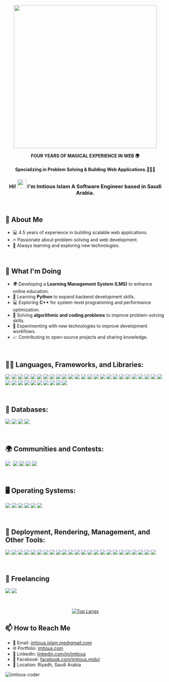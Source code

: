 <!-- <p align="center"><img src="https://i.ibb.co/S605nJJ/image.jpg" width="350"> -->
 <p align="center"><img src="https://media.giphy.com/media/qgQUggAC3Pfv687qPC/giphy.gif?cid=790b76112t956fbvhphsm4yic3cfgidnvpimsmo4qqor5my1&ep=v1_gifs_search&rid=giphy.gif&ct=g" width="450">
</p>


<p align="center"><strong>FOUR YEARS OF MAGICAL EXPERIENCE IN WEB 🌍</strong></p>
<h4 align="center"><strong>Specializing in Problem Solving & Building Web Applications.🧑🏻‍💻</strong></h3>
<h3 align="center">Hi! <img src="https://media.giphy.com/media/hvRJCLFzcasrR4ia7z/giphy.gif" width="28"> I'm Imtious Islam A Software Engineer based in Saudi Arabia. </h2>


</br>

## 📌 About Me  

- 💻 4.5 years of experience in building scalable web applications.  
- 🔥 Passionate about problem-solving and web development.  
- 🚀 Always learning and exploring new technologies.

</br>

## 🚀 What I'm Doing  

- 🌍 Developing a **Learning Management System (LMS)** to enhance online education.  
- 🐍 Learning **Python** to expand backend development skills.  
- 💻 Exploring **C++** for system-level programming and performance optimization.  
- 🔎 Solving **algorithmic and coding problems** to improve problem-solving skills.  
- 🔧 Experimenting with new technologies to improve development workflows.  
- 📈 Contributing to open-source projects and sharing knowledge.  

</br>

## 👨‍💻 Languages, Frameworks, and Libraries:
<p align="start">
<img src="https://img.shields.io/badge/javascript-%23323330.svg?style=for-the-badge&logo=javascript&logoColor=%23F7DF1E">
<img src="https://img.shields.io/badge/typescript-%23007ACC.svg?style=for-the-badge&logo=typescript&logoColor=white">
<img src="https://img.shields.io/badge/c++-%2300599C.svg?style=for-the-badge&logo=c%2B%2B&logoColor=white">
<img src="https://img.shields.io/badge/css3-%231572B6.svg?style=for-the-badge&logo=css3&logoColor=white">
<img src="https://img.shields.io/badge/go-%2300ADD8.svg?style=for-the-badge&logo=go&logoColor=white">
<img src="https://img.shields.io/badge/html5-%23E34F26.svg?style=for-the-badge&logo=html5&logoColor=white">
<img src="https://img.shields.io/badge/python-3670A0?style=for-the-badge&logo=python&logoColor=ffdd54">
<img src="https://img.shields.io/badge/ruby-%23CC342D.svg?style=for-the-badge&logo=ruby&logoColor=white">
<img src="https://img.shields.io/badge/-GraphQL-E10098?style=for-the-badge&logo=graphql&logoColor=white">
<img src="https://img.shields.io/badge/TensorFlow-%23FF6F00.svg?style=for-the-badge&logo=TensorFlow&logoColor=white">
  
<img src="https://img.shields.io/badge/node.js-6DA55F?style=for-the-badge&logo=node.js&logoColor=white">
<img src="https://img.shields.io/badge/react-%2320232a.svg?style=for-the-badge&logo=react&logoColor=%2361DAFB">
<img src="https://img.shields.io/badge/-React%20Query-FF4154?style=for-the-badge&logo=react%20query&logoColor=white">
<img src="https://img.shields.io/badge/React_Router-CA4245?style=for-the-badge&logo=react-router&logoColor=white">
<img src="https://img.shields.io/badge/React%20Hook%20Form-%23EC5990.svg?style=for-the-badge&logo=reacthookform&logoColor=white">
<img src="https://img.shields.io/badge/redux-%23593d88.svg?style=for-the-badge&logo=redux&logoColor=white">
<img src="https://img.shields.io/badge/tailwindcss-%2338B2AC.svg?style=for-the-badge&logo=tailwind-css&logoColor=white">
<img src="https://img.shields.io/badge/bootstrap-%238511FA.svg?style=for-the-badge&logo=bootstrap&logoColor=white">
<img src="https://img.shields.io/badge/MUI-%230081CB.svg?style=for-the-badge&logo=mui&logoColor=white">
<img src="https://img.shields.io/badge/-AntDesign-%230170FE?style=for-the-badge&logo=ant-design&logoColor=white">
<img src="https://img.shields.io/badge/JWT-black?style=for-the-badge&logo=JSON%20web%20tokens">
<img src="https://img.shields.io/badge/zod-%233068b7.svg?style=for-the-badge&logo=zod&logoColor=white">
<img src="https://img.shields.io/badge/vite-%23646CFF.svg?style=for-the-badge&logo=vite&logoColor=white">
<img src="https://img.shields.io/badge/chakra-%234ED1C5.svg?style=for-the-badge&logo=chakraui&logoColor=white">
<img src="https://img.shields.io/badge/chart.js-F5788D.svg?style=for-the-badge&logo=chart.js&logoColor=white">
<img src="https://img.shields.io/badge/Context--Api-000000?style=for-the-badge&logo=react">
<img src="https://img.shields.io/badge/express.js-%23404d59.svg?style=for-the-badge&logo=express&logoColor=%2361DAFB">
<img src="https://img.shields.io/badge/nestjs-%23E0234E.svg?style=for-the-badge&logo=nestjs&logoColor=white">
<img src="https://img.shields.io/badge/SASS-hotpink.svg?style=for-the-badge&logo=SASS&logoColor=white">
<img src="https://img.shields.io/badge/angular.js-%23E23237.svg?style=for-the-badge&logo=angularjs&logoColor=white">
<img src="https://img.shields.io/badge/Socket.io-black?style=for-the-badge&logo=socket.io&badgeColor=010101">
<img src="https://img.shields.io/badge/threejs-black?style=for-the-badge&logo=three.js&logoColor=white">
<img src="https://img.shields.io/badge/vuejs-%2335495e.svg?style=for-the-badge&logo=vuedotjs&logoColor=%234FC08D">
<img src="https://img.shields.io/badge/WebGL-990000?logo=webgl&logoColor=white&style=for-the-badge">
<img src="https://img.shields.io/badge/web3.js-F16822?style=for-the-badge&logo=web3.js&logoColor=white">
</p>
<br />

## 📀 Databases:
<p align="start">
<img src="https://img.shields.io/badge/MongoDB-%234ea94b.svg?style=for-the-badge&logo=mongodb&logoColor=white">
<img src="https://img.shields.io/badge/firebase-a08021?style=for-the-badge&logo=firebase&logoColor=ffcd34">
<img src="https://img.shields.io/badge/mysql-4479A1.svg?style=for-the-badge&logo=mysql&logoColor=white">
<img src="https://img.shields.io/badge/redis-%23DD0031.svg?style=for-the-badge&logo=redis&logoColor=white">
</p>
<br />

## 🌍 Communities and Contests:
<p align="start">
<img src="https://img.shields.io/badge/-Hackerrank-2EC866?style=for-the-badge&logo=HackerRank&logoColor=white">
<img srchttps://img.shields.io/badge/Codeforces-445f9d?style=for-the-badge&logo=Codeforces&logoColor=white">
<img src="https://img.shields.io/badge/LeetCode-000000?style=for-the-badge&logo=LeetCode&logoColor=#d16c06">
<img src="https://img.shields.io/badge/figma-%23F24E1E.svg?style=for-the-badge&logo=figma&logoColor=white">
<img src="https://img.shields.io/badge/-Stackoverflow-FE7A16?style=for-the-badge&logo=stack-overflow&logoColor=white">
<img src="https://img.shields.io/badge/CodeChef-%23964B00.svg?style=for-the-badge&logo=CodeChef&logoColor=white">
</p>
<br />

## 🖥️ Operating Systems:
<p align="start">
<img src="https://img.shields.io/badge/Kali-268BEE?style=for-the-badge&logo=kalilinux&logoColor=white">
<img src="https://img.shields.io/badge/Linux-FCC624?style=for-the-badge&logo=linux&logoColor=black">
<img src="https://img.shields.io/badge/mac%20os-000000?style=for-the-badge&logo=macos&logoColor=F0F0F0">
<img src="https://img.shields.io/badge/Ubuntu-E95420?style=for-the-badge&logo=ubuntu&logoColor=white">
<img src="https://img.shields.io/badge/Windows-0078D6?style=for-the-badge&logo=windows&logoColor=white">
<img src="https://img.shields.io/badge/Windows%2011-%230079d5.svg?style=for-the-badge&logo=Windows%2011&logoColor=white">
</p>
<br />

## 🚀 Deployment, Rendering, Management, and Other Tools:
<p align="start">
<img src="https://img.shields.io/badge/jira-%230A0FFF.svg?style=for-the-badge&logo=jira&logoColor=white">
<img src="https://img.shields.io/badge/kubernetes-%23326ce5.svg?style=for-the-badge&logo=kubernetes&logoColor=white">
<img src="https://img.shields.io/badge/Postman-FF6C37?style=for-the-badge&logo=postman&logoColor=white">
<img src="https://img.shields.io/badge/Trello-%23026AA7.svg?style=for-the-badge&logo=Trello&logoColor=white">
<img src="https://img.shields.io/badge/Slack-4A154B?style=for-the-badge&logo=slack&logoColor=white">
<img src="https://img.shields.io/badge/-jest-%23C21325?style=for-the-badge&logo=jest&logoColor=white">
<img src="https://img.shields.io/badge/-mocha-%238D6748?style=for-the-badge&logo=mocha&logoColor=white">
<img src="https://img.shields.io/badge/-Vitest-252529?style=for-the-badge&logo=vitest&logoColor=FCC72B">
<img src="https://img.shields.io/badge/git-%23F05033.svg?style=for-the-badge&logo=git&logoColor=white">
<img src="https://img.shields.io/badge/bitbucket-%230047B3.svg?style=for-the-badge&logo=bitbucket&logoColor=white">
<img src="https://img.shields.io/badge/github-%23121011.svg?style=for-the-badge&logo=github&logoColor=white">
<img src="https://img.shields.io/badge/gitlab-%23181717.svg?style=for-the-badge&logo=gitlab&logoColor=white">
<img src="https://img.shields.io/badge/NPM-%23CB3837.svg?style=for-the-badge&logo=npm&logoColor=white">
<img src="https://img.shields.io/badge/NODEMON-%23323330.svg?style=for-the-badge&logo=nodemon&logoColor=%BBDEAD">
<img src="https://img.shields.io/badge/asana-F06A6A.svg?style=for-the-badge&logo=asana&logoColor=white">
<img src="https://img.shields.io/badge/AWS-%23FF9900.svg?style=for-the-badge&logo=amazon-aws&logoColor=white">
<img src="https://img.shields.io/badge/azure-%230072C6.svg?style=for-the-badge&logo=microsoftazure&logoColor=white">
<img src="https://img.shields.io/badge/clickup-7B68EE.svg?style=for-the-badge&logo=clickup&logoColor=white">
<img src="https://img.shields.io/badge/firebase-%23039BE5.svg?style=for-the-badge&logo=firebase">
<img src="https://img.shields.io/badge/heroku-%23430098.svg?style=for-the-badge&logo=heroku&logoColor=white">
<img src="https://img.shields.io/badge/netlify-%23000000.svg?style=for-the-badge&logo=netlify&logoColor=#00C7B7">
<img src="https://img.shields.io/badge/Render-%46E3B7.svg?style=for-the-badge&logo=render&logoColor=white">
<img src="https://img.shields.io/badge/vercel-%23000000.svg?style=for-the-badge&logo=vercel&logoColor=white">
<img src="https://img.shields.io/badge/Visual%20Studio%20Code-0078d7.svg?style=for-the-badge&logo=visual-studio-code&logoColor=white">
</p>
<br />

## 💼 Freelancing
<p align="start">
<img src="https://img.shields.io/badge/Freelancer-29B2FE?style=for-the-badge&logo=Freelancer&logoColor=white">
<img src="https://img.shields.io/badge/UpWork-6FDA44?style=for-the-badge&logo=Upwork&logoColor=white">
<br />
</p>
</hr>
</br>

<!--
<div align="center">
  
![GitHub stats of Imtious](https://github-readme-stats.vercel.app/api?username=Imtious-coder&show_icons=true&theme=radical)

</div>
-->

<div align="center">
  
[![Top Langs](https://github-readme-stats.vercel.app/api/top-langs/?username=Imtious-coder&layout=pie)](https://github.com/Imtious-coder/github-readme-stats)

</div>



## 📫 How to Reach Me  

- 📧 Email: [imtious.islam.me@gmail.com](mailto:imtious.islam.me@gmail.com)  
- 🌐 Portfolio: [imtious.com](https://imtious-portfolio.netlify.app/)  
- 🔗 LinkedIn: [linkedin.com/in/imtious](https://www.linkedin.com/in/imtious/)  
- 📘 Facebook: [facebook.com/imtious.midul](https://www.facebook.com/imtious.midul/)  
- 📍 Location: Riyadh, Saudi Arabia  



<p align="left"> <img src="https://komarev.com/ghpvc/?username=imtious-coder&label=Profile%20views&color=0e75b6&style=flat" alt="imtious-coder" /> </p>

</br>

